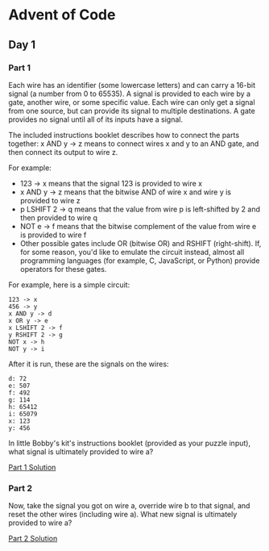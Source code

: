 # Advent of Code
## Day 1

### Part 1
Each wire has an identifier (some lowercase letters) and can carry a 16-bit signal (a number from 0 to 65535). A signal is provided to each wire by a gate, another wire, or some specific value. Each wire can only get a signal from one source, but can provide its signal to multiple destinations. A gate provides no signal until all of its inputs have a signal.

The included instructions booklet describes how to connect the parts together: x AND y -> z means to connect wires x and y to an AND gate, and then connect its output to wire z.

For example:
* 123 -> x means that the signal 123 is provided to wire x
* x AND y -> z means that the bitwise AND of wire x and wire y is provided to wire z
* p LSHIFT 2 -> q means that the value from wire p is left-shifted by 2 and then provided to wire q
* NOT e -> f means that the bitwise complement of the value from wire e is provided to wire f
* Other possible gates include OR (bitwise OR) and RSHIFT (right-shift). If, for some reason, you'd like to emulate the circuit instead, almost all programming languages (for example, C, JavaScript, or Python) provide operators for these gates.

For example, here is a simple circuit:

```
123 -> x
456 -> y
x AND y -> d
x OR y -> e
x LSHIFT 2 -> f
y RSHIFT 2 -> g
NOT x -> h
NOT y -> i
```

After it is run, these are the signals on the wires:

```
d: 72
e: 507
f: 492
g: 114
h: 65412
i: 65079
x: 123
y: 456
```

In little Bobby's kit's instructions booklet (provided as your puzzle input), what signal is ultimately provided to wire a?

[Part 1 Solution](part1.rb)

### Part 2
Now, take the signal you got on wire a, override wire b to that signal, and reset the other wires (including wire a). What new signal is ultimately provided to wire a?

[Part 2 Solution](part2.rb)